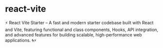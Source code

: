 # react-vite
⚡ React Vite Starter – A fast and modern starter codebase built with React and Vite, featuring functional and class components, Hooks, API integration, and advanced features for building scalable, high-performance web applications. 🌀⚡
